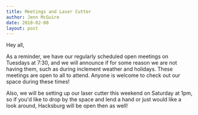 ```yaml
---
title: Meetings and Laser Cutter
author: Jenn McGuire
date: 2018-02-08
layout: post
---
```

Hey all,

As a reminder, we have our regularly scheduled open meetings on Tuesdays at 7:30, and we will announce if for some reason we are not having them, such as during inclement weather and holidays. These meetings are open to all to attend. Anyone is welcome to check out our space during these times!

Also, we will be setting up our laser cutter this weekend on Saturday at 1pm, so if you'd like to drop by the space and lend a hand or just would like a look around, Hacksburg will be open then as well!
